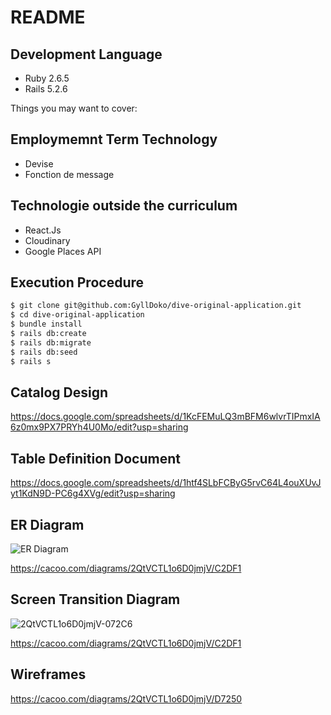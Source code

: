 # README

## Development Language

- Ruby 2.6.5
- Rails 5.2.6

Things you may want to cover:

## Employmemnt Term Technology

- Devise
- Fonction de message

## Technologie outside the curriculum

- React.Js
- Cloudinary
- Google Places API

## Execution Procedure

```bash
$ git clone git@github.com:GyllDoko/dive-original-application.git
$ cd dive-original-application
$ bundle install
$ rails db:create
$ rails db:migrate
$ rails db:seed
$ rails s
```

## Catalog Design

https://docs.google.com/spreadsheets/d/1KcFEMuLQ3mBFM6wlvrTIPmxIA6z0mx9PX7PRYh4U0Mo/edit?usp=sharing

## Table Definition Document

https://docs.google.com/spreadsheets/d/1htf4SLbFCByG5rvC64L4ouXUvJyt1KdN9D-PC6g4XVg/edit?usp=sharing

## ER Diagram

![ER Diagram](https://user-images.githubusercontent.com/58073797/135597564-e825e66d-0569-4279-aaea-1084ec2ce4fc.png)

https://cacoo.com/diagrams/2QtVCTL1o6D0jmjV/C2DF1

## Screen Transition Diagram

![2QtVCTL1o6D0jmjV-072C6](https://user-images.githubusercontent.com/58073797/135506744-ddca766f-13e6-4bf6-a6c2-9d1514815663.png)

https://cacoo.com/diagrams/2QtVCTL1o6D0jmjV/C2DF1

## Wireframes

https://cacoo.com/diagrams/2QtVCTL1o6D0jmjV/D7250
